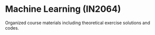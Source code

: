 # Machine Learning (IN2064)
Organized course materials including theoretical exercise solutions and codes.

